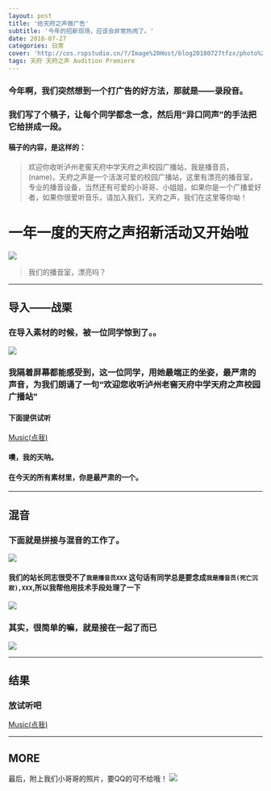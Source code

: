 ```yaml
---
layout: post
title: '给天府之声做广告'
subtitle: '今年的招新现场，应该会非常热闹了。'
date: 2018-07-27
categories: 日常
cover: 'http://cos.rspstudio.cn/?/Image%20Host/blog20180727tfzx/photo%20%281%29.png'
tags: 天府 天府之声 Audition Premiere
---
```


### 今年啊，我们突然想到一个打广告的好方法，那就是——录段音。
### 我们写了个稿子，让每个同学都念一念，然后用“异口同声”的手法把它给拼成一段。
#### 稿子的内容，是这样的：
>欢迎你收听泸州老窖天府中学天府之声校园广播站，我是播音员，(name)，天府之声是一个活泼可爱的校园广播站，这里有漂亮的播音室，专业的播音设备，当然还有可爱的小哥哥、小姐姐，如果你是一个广播爱好者，如果你很爱听音乐，请加入我们，天府之声，我们在这里等你呦！

# 一年一度的天府之声招新活动又开始啦
![](http://cos.rspstudio.cn/?/Image%20Host/blog20180727tfzx/photo%20%281%29.jpg)

>我们的播音室，漂亮吗？

---

## 导入——战栗
### 在导入素材的时候，被一位同学惊到了。。
![](http://cos.rspstudio.cn/?/Image%20Host/blog20180727tfzx/GIF.gif)
### 我隔着屏幕都能感受到，这一位同学，用她最端正的坐姿，最严肃的声音，为我们朗诵了一句“欢迎您收听泸州老窖天府中学天府之声校园广播站”
#### 下面提供试听
[Music(点我)](http://cos.rspstudio.cn/?/Image%20Host/blog20180727tfzx/%E6%B6%82%E9%9B%A8%E6%9C%B5.wav)
#### 噢，我的天呐。
#### 在今天的所有素材里，你是最严肃的一个。

---

## 混音
### 下面就是拼接与混音的工作了。
![](http://cos.rspstudio.cn/?/Image%20Host/blog20180727tfzx/photo%20%282%29.jpg)
#### 我们的站长同志很受不了`我是播音员XXX` 这句话有同学总是要念成`我是播音员(死亡沉寂),XXX`,所以我帮他用技术手段处理了一下
![](http://cos.rspstudio.cn/?/Image%20Host/blog20180727tfzx/QQ%E5%9B%BE%E7%89%8720180727174828.jpg)
### 其实，很简单的嘛，就是接在一起了而已
![](http://cos.rspstudio.cn/?/Image%20Host/blog20180727tfzx/photo%20%281%29.png)

---

## 结果
### 放试听吧
[Music(点我)](http://cos.rspstudio.cn/?/Image%20Host/blog20180727tfzx/%E5%A4%A9%E5%BA%9C%E4%B9%8B%E5%A3%B02018_%E7%BC%A9%E6%B7%B7.0.3.wav)

---
## MORE
最后，附上我们小哥哥的照片，要QQ的可不给哦！
![](http://cos.rspstudio.cn/?/Image%20Host/blog20180727tfzx/photo%20%282%29.png)
